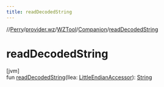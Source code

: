 ```yaml
---
title: readDecodedString
---
```

//[Perry](../../../../index.html)/[provider.wz](../../index.html)/[WZTool](../index.html)/[Companion](index.html)/[readDecodedString](read-decoded-string.html)



# readDecodedString



[jvm]\
fun [readDecodedString](read-decoded-string.html)(llea: [LittleEndianAccessor](../../../tools.data.input/-little-endian-accessor/index.html)): [String](https://kotlinlang.org/api/latest/jvm/stdlib/kotlin/-string/index.html)




